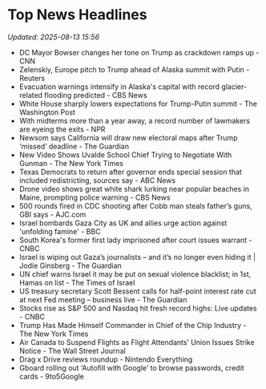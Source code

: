 # Top News Headlines

_Updated: 2025-08-13 15:56_

- DC Mayor Bowser changes her tone on Trump as crackdown ramps up - CNN
- Zelenskiy, Europe pitch to Trump ahead of Alaska summit with Putin - Reuters
- Evacuation warnings intensify in Alaska's capital with record glacier-related flooding predicted - CBS News
- White House sharply lowers expectations for Trump-Putin summit - The Washington Post
- With midterms more than a year away, a record number of lawmakers are eyeing the exits - NPR
- Newsom says California will draw new electoral maps after Trump ‘missed’ deadline - The Guardian
- New Video Shows Uvalde School Chief Trying to Negotiate With Gunman - The New York Times
- Texas Democrats to return after governor ends special session that included redistricting, sources say - ABC News
- Drone video shows great white shark lurking near popular beaches in Maine, prompting police warning - CBS News
- 500 rounds fired in CDC shooting after Cobb man steals father’s guns, GBI says - AJC.com
- Israel bombards Gaza City as UK and allies urge action against 'unfolding famine' - BBC
- South Korea's former first lady imprisoned after court issues warrant - CNBC
- Israel is wiping out Gaza’s journalists – and it’s no longer even hiding it | Jodie Ginsberg - The Guardian
- UN chief warns Israel it may be put on sexual violence blacklist; in 1st, Hamas on list - The Times of Israel
- US treasury secretary Scott Bessent calls for half-point interest rate cut at next Fed meeting – business live - The Guardian
- Stocks rise as S&P 500 and Nasdaq hit fresh record highs: Live updates - CNBC
- Trump Has Made Himself Commander in Chief of the Chip Industry - The New York Times
- Air Canada to Suspend Flights as Flight Attendants’ Union Issues Strike Notice - The Wall Street Journal
- Drag x Drive reviews roundup - Nintendo Everything
- Gboard rolling out ‘Autofill with Google’ to browse passwords, credit cards - 9to5Google